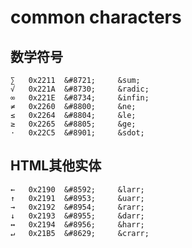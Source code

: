 # common characters

## 数学符号

    ∑   0x2211  &#8721;     &sum;
    √   0x221A  &#8730;     &radic;
    ∞   0x221E  &#8734;     &infin;
    ≠   0x2260  &#8800;     &ne;
    ≤   0x2264  &#8804;     &le;
    ≥   0x2265  &#8805;     &ge;
    ⋅   0x22C5  &#8901;     &sdot;


## HTML其他实体 

    ←   0x2190  &#8592;     &larr;
    ↑   0x2191  &#8953;     &uarr;
    →   0x2192  &#8954;     &rarr;
    ↓   0x2193  &#8955;     &darr; 
    ↔   0x2194  &#8956;     &harr;
    ↵   0x21B5  &#8629;     &crarr;  
